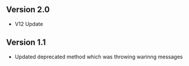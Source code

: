 ## Version 2.0
- V12 Update

## Version 1.1
- Updated deprecated method which was throwing warinng messages

